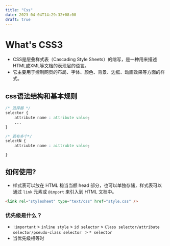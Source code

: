 ```yaml
---
title: "Css"
date: 2023-04-04T14:29:32+08:00
draft: true
---
```


# What's CSS3

- CSS是层叠样式表（Cascading Style Sheets）的缩写，是一种用来描述HTML或XML等文档的表现层的语言。
- 它主要用于控制网页的布局、字体、颜色、背景、边框、动画效果等方面的样式。

## css语法结构和基本规则
```css
/* 选择器 */ 
selector {
	attribute name : attribute value;
	... 
}

/* 若有多个*/
selectN {
	attriubte name : aittrubte value;

}
```

## 如何使用?
- 样式表可以放在 HTML 稳当当额 head 部分，也可以单独存储，样式表可以通过 `link` 元素或 `@import` 来引入到 HTML 文档中。
```html
<link rel="stylesheet" type="text/css" href="style.css" />
```
### 优先级是什么？
- `!important` > `inline style` > `id selector` > `Class selector/attribute selector/pseudo-class selector ` > `* selector`
- 当优先级相等时